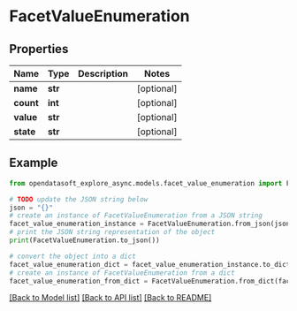 # FacetValueEnumeration


## Properties

Name | Type | Description | Notes
------------ | ------------- | ------------- | -------------
**name** | **str** |  | [optional] 
**count** | **int** |  | [optional] 
**value** | **str** |  | [optional] 
**state** | **str** |  | [optional] 

## Example

```python
from opendatasoft_explore_async.models.facet_value_enumeration import FacetValueEnumeration

# TODO update the JSON string below
json = "{}"
# create an instance of FacetValueEnumeration from a JSON string
facet_value_enumeration_instance = FacetValueEnumeration.from_json(json)
# print the JSON string representation of the object
print(FacetValueEnumeration.to_json())

# convert the object into a dict
facet_value_enumeration_dict = facet_value_enumeration_instance.to_dict()
# create an instance of FacetValueEnumeration from a dict
facet_value_enumeration_from_dict = FacetValueEnumeration.from_dict(facet_value_enumeration_dict)
```
[[Back to Model list]](../README.md#documentation-for-models) [[Back to API list]](../README.md#documentation-for-api-endpoints) [[Back to README]](../README.md)


